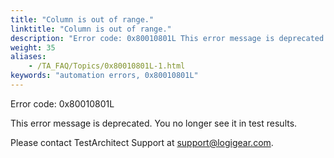```yaml
--- 
title: "Column is out of range."
linktitle: "Column is out of range."
description: "Error code: 0x80010801L This error message is deprecated. You no longer see it in test results. Please contact TestArchitect Support at support@logigear.com ."
weight: 35
aliases: 
    - /TA_FAQ/Topics/0x80010801L-1.html
keywords: "automation errors, 0x80010801L"
---
```


Error code: 0x80010801L

This error message is deprecated. You no longer see it in test results.

Please contact TestArchitect Support at [support@logigear.com](mailto:support@logigear.com).



